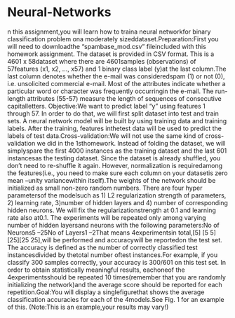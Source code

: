# Neural-Networks
n  this assignment,you  will  learn  how  to traina neural  networkfor  binary  classification problem ona moderately sizeddataset.Preparation:First  you  will  need  to downloadthe “spambase_mod.csv” fileincluded  with  this homework assignment. The dataset is provided in CSV format. This is a 4601 x 58dataset where there are 4601samples (observations) of 57features (x1, x2, ..., x57) and 1 binary class label (y)at the last column.The last column denotes whether the e-mail was consideredspam (1) or not (0), i.e.  unsolicited  commercial  e-mail. Most  of  the  attributes indicate  whether  a  particular  word  or character  was  frequently occurringin  the  e-mail.  The  run-length attributes  (55-57)  measure  the length of sequences of consecutive capitalletters. Objective:We want to predict label “y” using features 1 through 57. In order to do that, we will first split dataset into test and train sets. A neural network model will be built by using training data and training labels. After the training, features inthetest data will be used to predict the labels of test data.Cross-validation:We  will  not  use  the  same  kind  of  cross-validation  we  did  in  the 1sthomework. Instead  of  folding  the  dataset,  we  will  simplyspare the first  4000  instances  as the training  dataset  and the  last 601  instancesas the testing  dataset.  Since  the  dataset  is  already shuffled, you don’t need to re-shuffle  it  again.  However,  normalization  is  requiredamong  the features(i.e., you  need  to  make  sure each  column  on  your  datasetis zero  mean –unity variancewithin  itself).The  weights  of  the  network  should  be  initialized  as small non-zero random  numbers. There  are  four  hyper  parametersof  the  modelsuch  as 1) L2 regularization strength  of parameters, 2) learning  rate, 3)number  of  hidden  layers  and 4) number  of corresponding hidden neurons. We will fix the regularizationstrength at 0.1 and learning rate also at0.1. The experiments will be repeated only among varying number of hidden layersand neurons with the following parameters:No of Neurons5 –25No of Layers1 –2That means 4experimentsin total,[5] [5 5] [25][25 25],will be performed and accuracywill be reportedon  the  test  set. The  accuracy  is defined  as the number  of  correctly  classified test instancesdivided by thetotal number oftest instances.For example, if you classify 300 samples correctly,  your  accuracy  is  300/601  on  this  test  set. In  order  to  obtain  statistically meaningful results,  eachoneof  the 4experimentsshould  be  repeated  10  times(remember that you  are randomly initializing the network)and the average score should be reported for each repetition.Goal:You will display a singlefigurethat shows the average classification accuracies for each of the 4models.See Fig. 1 for an example of this. (Note:This is an example,your results may vary!)
